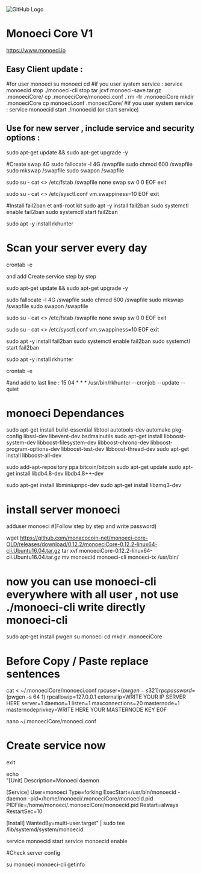 ![GitHub Logo](/logo-Monoeci.png)

Monoeci Core V1 
===============================

https://www.monoeci.io


Easy Client update : 
----------------

#for user monoeci
su monoeci
cd
#if you user system service : service monoecid stop
./monoeci-cli stop 
tar jcvf  monoeci-save.tar.gz .monoeciCore/
cp .monoeciCore/monoeci.conf .
rm -fr .monoeciCore
mkdir .monoeciCore
cp monoeci.conf .monoeciCore/
#if you user system service : service monoecid start
./monoecid (or start service)


Use for new server , include service and security options : 
----------------

sudo apt-get update && sudo apt-get upgrade -y

#Create swap 4G
sudo fallocate -l 4G /swapfile
sudo chmod 600 /swapfile
sudo mkswap /swapfile
sudo swapon /swapfile

sudo su -
cat <<EOF >> /etc/fstab
/swapfile none swap sw 0 0
EOF
exit

sudo su -
cat <<EOF >> /etc/sysctl.conf
vm.swappiness=10
EOF
exit

#Install fail2ban et anti-root kit
sudo apt -y install fail2ban
sudo systemctl enable fail2ban
sudo systemctl start fail2ban

sudo apt -y install rkhunter

# Scan your server every day 
crontab -e 

and add Create service step by step 

sudo apt-get update && sudo apt-get upgrade -y

sudo fallocate -l 4G /swapfile
sudo chmod 600 /swapfile
sudo mkswap /swapfile
sudo swapon /swapfile

sudo su -
cat <<EOF >> /etc/fstab
/swapfile none swap sw 0 0
EOF
exit

sudo su -
cat <<EOF >> /etc/sysctl.conf
vm.swappiness=10
EOF
exit

sudo apt -y install fail2ban
sudo systemctl enable fail2ban
sudo systemctl start fail2ban

sudo apt -y install rkhunter

crontab -e 

#and add to last line : 
15 04 * * * /usr/bin/rkhunter --cronjob --update --quiet

# monoeci Dependances 

sudo apt-get install build-essential libtool autotools-dev automake pkg-config libssl-dev libevent-dev bsdmainutils
sudo apt-get install libboost-system-dev libboost-filesystem-dev libboost-chrono-dev libboost-program-options-dev libboost-test-dev libboost-thread-dev
sudo apt-get install libboost-all-dev

sudo add-apt-repository ppa:bitcoin/bitcoin
sudo apt-get update
sudo apt-get install libdb4.8-dev libdb4.8++-dev

sudo apt-get install libminiupnpc-dev 
sudo apt-get install libzmq3-dev 


# install server monoeci
adduser monoeci 
#(Follow step by step and write password)

wget https://github.com/monacocoin-net/monoeci-core-OLD/releases/download/0.12.2/monoeciCore-0.12.2-linux64-cli.Ubuntu16.04.tar.gz
tar xvf monoeciCore-0.12.2-linux64-cli.Ubuntu16.04.tar.gz
mv monoecid monoeci-cli monoeci-tx /usr/bin/

# now you can use monoeci-cli everywhere with all user , not use ./monoeci-cli write directly monoeci-cli

sudo apt-get install pwgen
su monoeci
cd
mkdir .monoeciCore

# Before Copy / Paste replace sentences
cat <<EOF > ~/.monoeciCore/monoeci.conf
rpcuser=$(pwgen -s 32 1)
rpcpassword=$(pwgen -s 64 1)
rpcallowip=127.0.0.1
externalip=WRITE YOUR IP SERVER HERE
server=1
daemon=1
listen=1
maxconnections=20
masternode=1
masternodeprivkey=WRITE HERE YOUR MASTERNODE KEY
EOF

nano ~/.monoeciCore/monoeci.conf

# Create service now

exit

echo \
"[Unit]
Description=Monoeci daemon
 
[Service]
User=monoeci
Type=forking
ExecStart=/usr/bin/monoecid -daemon -pid=/home/monoeci/.monoeciCore/monoecid.pid
PIDFile=/home/monoeci/.monoeciCore/monoecid.pid
Restart=always
RestartSec=10
 
[Install]
WantedBy=multi-user.target" | sudo tee /lib/systemd/system/monoecid.

service monoecid start
service monoecid enable

#Check server config

su monoeci
monoeci-cli getinfo

